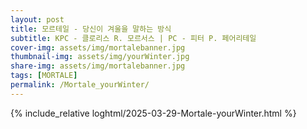 ```yaml
---
layout: post
title: 모르테일 - 당신이 겨울을 말하는 방식
subtitle: KPC - 클로리스 R. 모르서스 | PC - 피터 P. 페어리테일
cover-img: assets/img/mortalebanner.jpg
thumbnail-img: assets/img/yourWinter.jpg
share-img: assets/img/mortalebanner.jpg
tags: [MORTALE]
permalink: /Mortale_yourWinter/
---
```



{% include_relative loghtml/2025-03-29-Mortale-yourWinter.html %}
